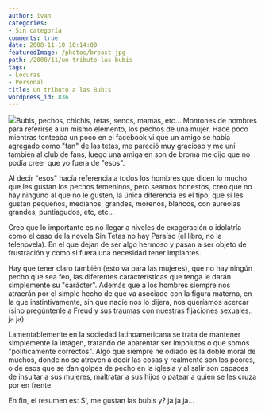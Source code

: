 ```yaml
---
author: ivan
categories:
- Sin categoría
comments: true
date: 2008-11-10 10:14:00
featuredImage: /photos/breast.jpg
path: /2008/11/un-tributo-las-bubis
tags:
- Locuras
- Personal
title: Un tributo a las Bubis
wordpress_id: 836
---
```


[![](/photos/breast.jpg)](https://1.bp.blogspot.com/_T2UWuNJg3dQ/SRfYZnRltYI/AAAAAAAABJg/5rBzKiU1rZk/s1600-h/breast.jpg)Bubis, pechos, chichis, tetas, senos, mamas, etc... Montones de nombres para referirse a un mismo elemento, los pechos de una mujer. Hace poco mientras tonteaba un poco en el facebook vi que un amigo se había agregado como "fan" de las tetas, me pareció muy gracioso y me uní también al club de fans, luego una amiga en son de broma me dijo que no podía creer que yo fuera de "esos".

Al decir "esos" hacía referencia a todos los hombres que dicen lo mucho que les gustan los pechos femeninos, pero seamos honestos, creo que no hay ninguno al que no le gusten, la única diferencia es el tipo, que si les gustan pequeños, medianos, grandes, morenos, blancos, con aureolas grandes, puntiagudos, etc, etc...

Creo que lo importante es no llegar a niveles de exageración o idolatría como el caso de la novela Sin Tetas no hay Paraíso (el libro, no la telenovela). En el que dejan de ser algo hermoso y pasan a ser objeto de frustración y como si fuera una necesidad tener implantes.

Hay que tener claro también (esto va para las mujeres), que no hay ningún pecho que sea feo, las diferentes características que tenga le darán simplemente su "carácter". Además que a los hombres siempre nos atraerán por el simple hecho de que va asociado con la figura materna, en la que instintivamente, sin que nadie nos lo dijera, nos queríamos acercar (sino pregúntenle a Freud y sus traumas con nuestras fijaciones sexuales.. ja ja).

Lamentablemente en la sociedad latinoamericana se trata de mantener simplemente la imagen, tratando de aparentar ser impolutos o que somos "políticamente correctos". Algo que siempre he odiado es la doble moral de muchos, donde no se atreven a decir las cosas y realmente son los peores, o de esos que se dan golpes de pecho en la iglesia y al salir son capaces de insultar a sus mujeres, maltratar a sus hijos o patear a quien se les cruza por en frente.

En fin, el resumen es: Sí, me gustan las bubis y? ja ja ja...
